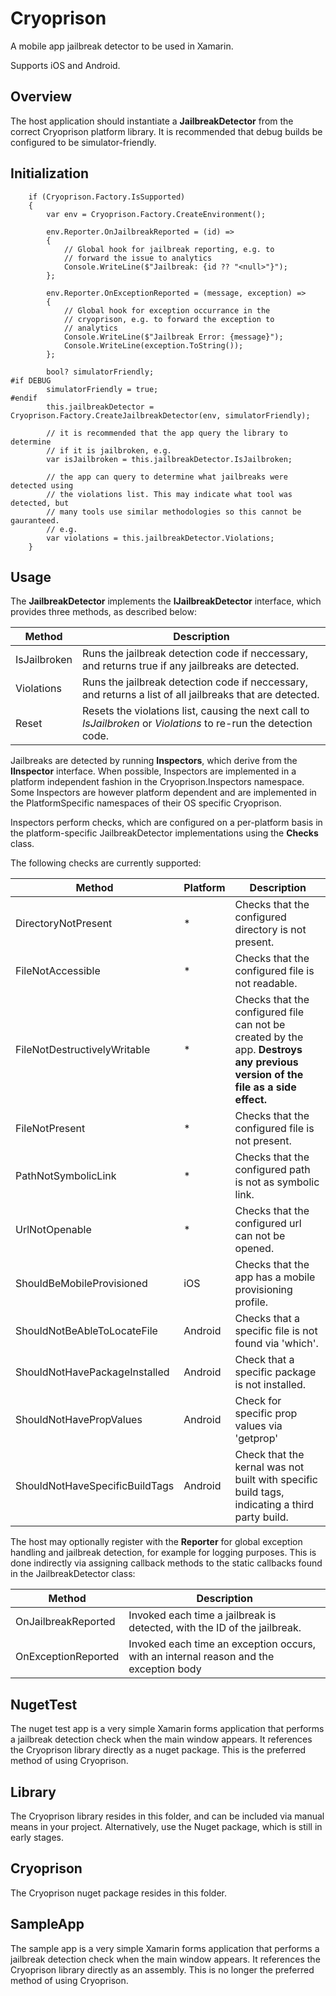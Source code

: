 # Cryoprison

A mobile app jailbreak detector to be used in Xamarin.

Supports iOS and Android.

## Overview

The host application should instantiate a **JailbreakDetector** from the correct
Cryoprison platform library.  It is recommended that debug builds be configured to
be simulator-friendly.

## Initialization

```
    if (Cryoprison.Factory.IsSupported)
    {
        var env = Cryoprison.Factory.CreateEnvironment();

        env.Reporter.OnJailbreakReported = (id) =>
        {
			// Global hook for jailbreak reporting, e.g. to
			// forward the issue to analytics
            Console.WriteLine($"Jailbreak: {id ?? "<null>"}");
        };

        env.Reporter.OnExceptionReported = (message, exception) =>
        {
			// Global hook for exception occurrance in the
			// cryoprison, e.g. to forward the exception to
			// analytics
            Console.WriteLine($"Jailbreak Error: {message}");
            Console.WriteLine(exception.ToString());
        };

		bool? simulatorFriendly;
#if DEBUG
		simulatorFriendly = true;
#endif
        this.jailbreakDetector = Cryoprison.Factory.CreateJailbreakDetector(env, simulatorFriendly);

		// it is recommended that the app query the library to determine
		// if it is jailbroken, e.g.
        var isJailbroken = this.jailbreakDetector.IsJailbroken;
        
		// the app can query to determine what jailbreaks were detected using
		// the violations list. This may indicate what tool was detected, but
		// many tools use similar methodologies so this cannot be gauranteed.
		// e.g.
        var violations = this.jailbreakDetector.Violations;
    }
```


## Usage

The **JailbreakDetector** implements the **IJailbreakDetector** interface, which
provides three methods, as described below:

Method | Description
------ | -----------
IsJailbroken | Runs the jailbreak detection code if neccessary, and returns true if any jailbreaks are detected.
Violations | Runs the jailbreak detection code if neccessary, and returns a list of all jailbreaks that are detected.
Reset | Resets the violations list, causing the next call to *IsJailbroken* or *Violations* to re-run the detection code.

Jailbreaks are detected by running **Inspectors**, which derive from the **IInspector**
interface.  When possible, Inspectors are implemented in a platform independent
fashion in the Cryoprison.Inspectors namespace.  Some Inspectors are however
platform dependent and are implemented in the PlatformSpecific namespaces of
their OS specific Cryoprison.

Inspectors perform checks, which are configured on a per-platform basis in the
platform-specific JailbreakDetector implementations using the **Checks** class.

The following checks are currently supported:

Method | Platform | Description
------ | -------- | -----------
DirectoryNotPresent | * | Checks that the configured directory is not present.
FileNotAccessible | * | Checks that the configured file is not readable.
FileNotDestructivelyWritable | * | Checks that the configured file can not be created by the app.  **Destroys any previous version of the file as a side effect.**
FileNotPresent | * | Checks that the configured file is not present.
PathNotSymbolicLink | * | Checks that the configured path is not as symbolic link.
UrlNotOpenable | * | Checks that the configured url can not be opened.
ShouldBeMobileProvisioned | iOS | Checks that the app has a mobile provisioning profile.
ShouldNotBeAbleToLocateFile | Android | Checks that a specific file is not found via 'which'.
ShouldNotHavePackageInstalled | Android | Check that a specific package is not installed.
ShouldNotHavePropValues | Android | Check for specific prop values via 'getprop'
ShouldNotHaveSpecificBuildTags | Android | Check that the kernal was not built with specific build tags, indicating a third party build.

The host may optionally register with the **Reporter** for global exception handling
and jailbreak detection, for example for logging purposes.  This is done
indirectly via assigning callback methods to the static callbacks found in the
JailbreakDetector class:

Method | Description
------ | -----------
OnJailbreakReported | Invoked each time a jailbreak is detected, with the ID of the jailbreak.
OnExceptionReported | Invoked each time an exception occurs, with an internal reason and the exception body

## NugetTest

The nuget test app is a very simple Xamarin forms application that performs a
jailbreak detection check when the main window appears.  It references the
Cryoprison library directly as a nuget package.  This is the preferred
method of using Cryoprison.



## Library

The Cryoprison library resides in this folder, and can be included
via manual means in your project.  Alternatively, use the Nuget package,
which is still in early stages.

## Cryoprison

The Cryoprison nuget package resides in this folder.


## SampleApp

The sample app is a very simple Xamarin forms application that performs a
jailbreak detection check when the main window appears.  It references the
Cryoprison library directly as an assembly.  This is no longer the preferred
method of using Cryoprison.


